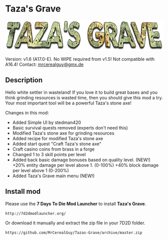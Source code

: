 # Taza's Grave

<img src="tazas-grave-logo.png" height="99px" alt="Taza's Grave logo">

Version: v1.6 (A17.0-E). No WIPE required from v1.5! Not compatible with A16.4!
Contact: mrcerealguy@gmx.de

## Description

Hello white settler in wasteland! If you love it to build great bases and you think grinding resources is wasted time, then you should give this mod a try. Your most important tool will be a powerful Taza's stone axe!

Changes in this mod:

- Added Simple UI by stedman420
- Basic survival quests removed (experts don't need this)
- Modified Taza's stone axe for grinding resources
- Added recipe for modified Taza's stone axe
- Added start quest "Craft Taza's stone axe"
- Craft casino coins from brass in a forge
- Changed 1 to 3 skill points per level
- Added back basic damage bonuses based on quality level. (NEW!)
  +20% entity damage per level above 1. 
  (0-100%) +40% block damage per level above 1 (0-200%)
- Added Taza's Grave main menu (NEW!)

## Install mod

Please use the **7 Days To Die Mod Launcher** to install **Taza's Grave**.

```
http://7d2dmodlauncher.org/
```

Or download it manually and extract the zip file in your 7D2D folder.

```
https://github.com/MrCerealGuy/Tazas-Grave/archive/master.zip
```

